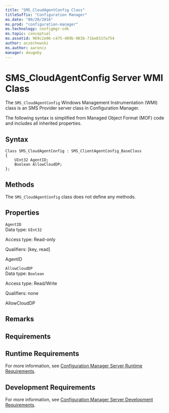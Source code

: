 ```yaml
---
title: "SMS_CloudAgentConfig Class"
titleSuffix: "Configuration Manager"
ms.date: "09/20/2016"
ms.prod: "configuration-manager"
ms.technology: configmgr-sdk
ms.topic: conceptual
ms.assetid: 969c2e06-c475-409b-903b-71be831fa754
author: aczechowski
ms.author: aaroncz
manager: dougeby
---
```


# SMS_CloudAgentConfig Server WMI Class

The `SMS_CloudAgentConfig` Windows Management Instrumentation (WMI) class is an SMS Provider server class in Configuration Manager.

 The following syntax is simplified from Managed Object Format (MOF) code and includes all inherited properties.  

## Syntax  

```  
Class SMS_CloudAgentConfig : SMS_ClientAgentConfig_BaseClass  
{  
    UInt32 AgentID;  
    Boolean AllowCloudDP;  
};  
```  

## Methods  
 The `SMS_CloudAgentConfig` class does not define any methods.  

## Properties  
 `AgentID`  
 Data type: `UInt32`  

 Access type: Read-only  

 Qualifiers: [key, read]  

 AgentID    

 `AllowCloudDP`  
 Data type: `Boolean`  

 Access type: Read/Write  

 Qualifiers: none  

 AllowCloudDP    

## Remarks  

## Requirements  

## Runtime Requirements  
 For more information, see [Configuration Manager Server Runtime Requirements](../../../../../develop/core/reqs/server-runtime-requirements.md).  

## Development Requirements  
 For more information, see [Configuration Manager Server Development Requirements](../../../../../develop/core/reqs/server-development-requirements.md).
